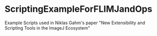 # ScriptingExampleForFLIMJandOps
Example Scripts used in Niklas Gahm's paper "New Extensibility and Scripting Tools in the ImageJ Ecosystem"
